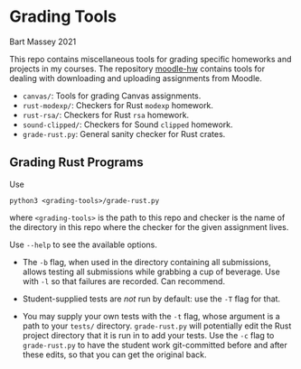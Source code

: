 # Grading Tools
Bart Massey 2021

This repo contains miscellaneous tools for grading specific homeworks
and projects in my courses. The repository
[moodle-hw](http://github.com/BartMassey/moodle-hw) contains
tools for dealing with downloading and uploading assignments
from Moodle.

* `canvas/`: Tools for grading Canvas assignments.
* `rust-modexp/`: Checkers for Rust `modexp` homework.
* `rust-rsa/`: Checkers for Rust `rsa` homework.
* `sound-clipped/`: Checkers for Sound `clipped` homework.
* `grade-rust.py`: General sanity checker for Rust crates.

## Grading Rust Programs

Use

    python3 <grading-tools>/grade-rust.py

where `<grading-tools>` is the path to this repo and
checker is the name of the directory in this repo where the
checker for the given assignment lives.

Use `--help` to see the available options.

* The `-b` flag, when used in the directory containing all
  submissions, allows testing all submissions while grabbing
  a cup of beverage. Use with `-l` so that failures are
  recorded. Can recommend.

* Student-supplied tests are *not* run by default:
  use the `-T` flag for that.

* You may supply your own tests with the `-t` flag, whose
  argument is a path to your `tests/`
  directory. `grade-rust.py` will potentially edit the Rust
  project directory that it is run in to add your tests.
  Use the `-c` flag to `grade-rust.py` to have the student
  work git-committed before and after these edits, so that
  you can get the original back.
